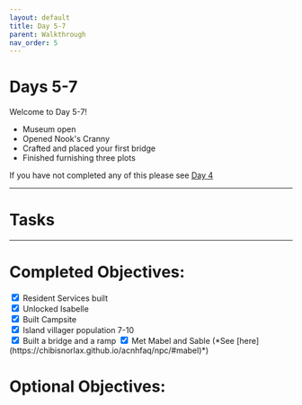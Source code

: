 ```yaml
---
layout: default
title: Day 5-7
parent: Walkthrough
nav_order: 5
---
```


# Days 5-7
Welcome to Day 5-7!
- Museum open
- Opened Nook's Cranny
- Crafted and placed your first bridge
- Finished furnishing three plots


If you have not completed any of this please see [Day 4](https://chibisnorlax.github.io/acnhbeginners/walkthrough/day%204/)
* * *

# Tasks


* * *

# Completed Objectives:
<div>
  <input type="checkbox" checked="yes"/>  
    <label>Resident Services built</label> <br>
  <input type="checkbox" checked="yes"/>
    <label>Unlocked Isabelle</label> <br>
  <input type="checkbox" checked="yes"/>
    <lebel>Built Campsite</label> <br>
  <input type="checkbox" checked="yes"/>
    <lebel>Island villager population 7-10</label> <br>
  <input type="checkbox" checked="yes"/>
    <label>Built a bridge and a ramp</label>
  <input type="checkbox" checked="yes"/>
  <label>Met Mabel and Sable (*See [here](https://chibisnorlax.github.io/acnhfaq/npc/#mabel)*)</label> <br>
</div>

# Optional Objectives:
